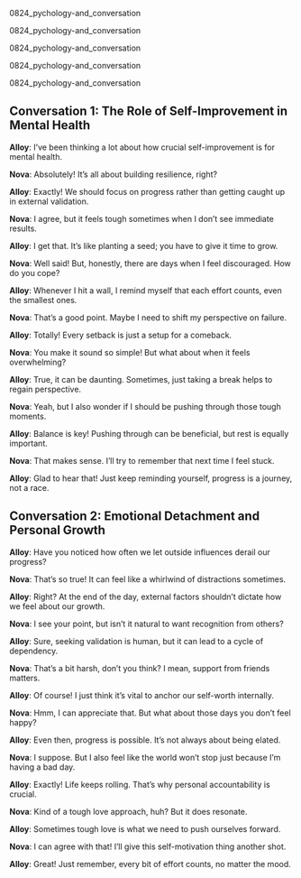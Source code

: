 
0824_pychology-and_conversation


0824_pychology-and_conversation


0824_pychology-and_conversation


0824_pychology-and_conversation


0824_pychology-and_conversation


## Conversation 1: The Role of Self-Improvement in Mental Health

**Alloy**: I’ve been thinking a lot about how crucial self-improvement is for mental health.

**Nova**: Absolutely! It’s all about building resilience, right?

**Alloy**: Exactly! We should focus on progress rather than getting caught up in external validation.

**Nova**: I agree, but it feels tough sometimes when I don’t see immediate results.

**Alloy**: I get that. It’s like planting a seed; you have to give it time to grow.

**Nova**: Well said! But, honestly, there are days when I feel discouraged. How do you cope?

**Alloy**: Whenever I hit a wall, I remind myself that each effort counts, even the smallest ones.

**Nova**: That’s a good point. Maybe I need to shift my perspective on failure.

**Alloy**: Totally! Every setback is just a setup for a comeback.

**Nova**: You make it sound so simple! But what about when it feels overwhelming?

**Alloy**: True, it can be daunting. Sometimes, just taking a break helps to regain perspective.

**Nova**: Yeah, but I also wonder if I should be pushing through those tough moments.

**Alloy**: Balance is key! Pushing through can be beneficial, but rest is equally important.

**Nova**: That makes sense. I’ll try to remember that next time I feel stuck.

**Alloy**: Glad to hear that! Just keep reminding yourself, progress is a journey, not a race.

## Conversation 2: Emotional Detachment and Personal Growth

**Alloy**: Have you noticed how often we let outside influences derail our progress?

**Nova**: That’s so true! It can feel like a whirlwind of distractions sometimes.

**Alloy**: Right? At the end of the day, external factors shouldn’t dictate how we feel about our growth.

**Nova**: I see your point, but isn’t it natural to want recognition from others?

**Alloy**: Sure, seeking validation is human, but it can lead to a cycle of dependency.

**Nova**: That’s a bit harsh, don’t you think? I mean, support from friends matters.

**Alloy**: Of course! I just think it’s vital to anchor our self-worth internally.

**Nova**: Hmm, I can appreciate that. But what about those days you don’t feel happy?

**Alloy**: Even then, progress is possible. It’s not always about being elated.

**Nova**: I suppose. But I also feel like the world won’t stop just because I’m having a bad day.

**Alloy**: Exactly! Life keeps rolling. That’s why personal accountability is crucial.

**Nova**: Kind of a tough love approach, huh? But it does resonate.

**Alloy**: Sometimes tough love is what we need to push ourselves forward.

**Nova**: I can agree with that! I’ll give this self-motivation thing another shot.

**Alloy**: Great! Just remember, every bit of effort counts, no matter the mood.
